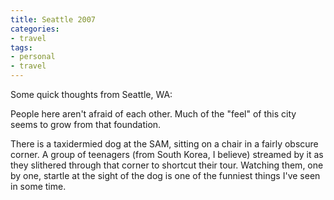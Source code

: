 ```yaml
---
title: Seattle 2007
categories:
- travel
tags:
- personal
- travel
---
```


Some quick thoughts from Seattle, WA:

People here aren't afraid of each other. Much of the "feel" of this city seems to grow from that foundation.

There is a taxidermied dog at the SAM, sitting on a chair in a fairly obscure corner.  A group of teenagers (from South Korea, I believe) streamed by it as they slithered through that corner to shortcut their tour.  Watching them, one by one, startle at the sight of the dog is one of the funniest things I've seen in some time.

